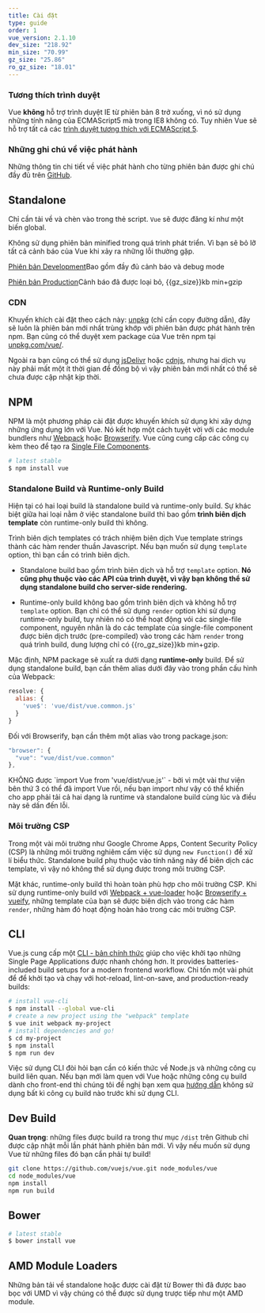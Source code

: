 ```yaml
---
title: Cài đặt
type: guide
order: 1
vue_version: 2.1.10
dev_size: "218.92"
min_size: "70.99"
gz_size: "25.86"
ro_gz_size: "18.01"
---
```


### Tương thích trình duyệt

Vue **không** hỗ trợ trình duyệt IE từ phiên bản 8 trở xuống, vì nó sử dụng những tính năng của ECMAScript5 mà trong IE8 không có. Tuy nhiên Vue sẽ hỗ trợ tất cả các [trình duyệt tương thích với ECMAScript 5](http://caniuse.com/#feat=es5).

### Những ghi chú về việc phát hành

Những thông tin chi tiết về việc phát hành cho từng phiên bản được ghi chú đầy đủ trên  [GitHub](https://github.com/vuejs/vue/releases).

## Standalone

Chỉ cần tải về và chèn vào trong thẻ script. `Vue` sẽ được đăng kí như một biến global.

<p class="tip">Không sử dụng phiên bản minified trong quá trình phát triển. Vì bạn sẽ bỏ lỡ tất cả cảnh báo của Vue khi xảy ra những lỗi thường gặp.</p>

<div id="downloads">
<a class="button" href="/js/vue.js" download>Phiên bản Development</a><span class="light info">Bao gồm đầy đủ cảnh báo và debug mode</span>

<a class="button" href="/js/vue.min.js" download>Phiên bản Production</a><span class="light info">Cảnh báo đã được loại bỏ, {{gz_size}}kb min+gzip</span>
</div>

### CDN

Khuyến khích cài đặt theo cách này: [unpkg](https://unpkg.com/vue/dist/vue.js) (chỉ cần copy đường dẫn), đây sẽ luôn là phiên bản mới nhất trùng khớp với phiên bản được phát hành trên npm. Bạn cũng có thể duyệt xem package của Vue trên npm tại [unpkg.com/vue/](https://unpkg.com/vue/).

Ngoài ra bạn cũng có thể sử dụng [jsDelivr](//cdn.jsdelivr.net/vue/{{vue_version}}/vue.js) hoặc [cdnjs](//cdnjs.cloudflare.com/ajax/libs/vue/{{vue_version}}/vue.js), nhưng hai dịch vụ này phải mất một ít thời gian để đồng bộ vì vậy phiên bản mới nhất có thể sẽ chưa được cập nhật kịp thời.

## NPM

NPM là một phương pháp cài đặt được khuyến khích sử dụng khi xây dựng những ứng dụng lớn với Vue. Nó kết hợp một cách tuyệt vời với các module bundlers như [Webpack](https://webpack.js.org/) hoặc [Browserify](http://browserify.org/). Vue cũng cung cấp các công cụ kèm theo để tạo ra [Single File Components](single-file-components.html).

``` bash
# latest stable
$ npm install vue
```

### Standalone Build và Runtime-only Build

Hiện tại có hai loại build là standalone build và runtime-only build. Sự khác biệt giữa hai loại nằm ở việc standalone build thì bao gồm **trình biên dịch template** còn runtime-only build thì không.

Trình biên dịch templates có trách nhiệm biên dịch Vue template strings thành các hàm render thuần Javascript. Nếu bạn muốn sử dụng `template` option, thì bạn cần có trình biên dịch.

- Standalone build bao gồm trình biên dịch và hỗ trợ `template` option. **Nó cũng phụ thuộc vào các API của trình duyệt, vì vậy bạn không thể sử dụng standalone build cho server-side rendering.**

- Runtime-only build không bao gồm trình biên dịch và không hỗ trợ `template` option. Bạn chỉ có thể sử dụng `render` option khi sử dụng runtime-only build, tuy nhiên nó có thể hoạt động vói các single-file component, nguyên nhân là do các template của single-file component được biên dịch trước (pre-compiled) vào trong các hàm `render` trong quá trình build, dung lượng chỉ có {{ro_gz_size}}kb min+gzip.

Mặc định, NPM package sẽ xuất ra dưới dạng **runtime-only** build. Để sử dụng standalone build, bạn cần thêm alias dưới đây vào trong phần cấu hình của Webpack:

``` js
resolve: {
  alias: {
    'vue$': 'vue/dist/vue.common.js'
  }
}
```

Đối với Browserify, bạn cần thêm một alias vào trong package.json:

``` js
"browser": {
  "vue": "vue/dist/vue.common"
},
```

<p class="tip">KHÔNG được `import Vue from 'vue/dist/vue.js'` - bởi vì một vài thư viện bên thứ 3 có thể đã import Vue rồi, nếu bạn import như vậy có thể khiến cho app phải tải cả hai dạng là runtime và standalone build cùng lúc và điều này sẽ dấn đến lỗi.</p>

### Môi trường CSP

Trong một vài môi trường như Google Chrome Apps, Content Security Policy (CSP) là những môi trường nghiêm cấm việc sử dụng `new Function()` để xử lí biểu thức. Standalone build phụ thuộc vào tính năng này để biên dịch các template, vì vậy nó không thể sử dụng được trong môi trường CSP.

Mặt khác, runtime-only build thì hoàn toàn phù hợp cho môi trường CSP. Khi sử dụng runtime-only build với [Webpack + vue-loader](https://github.com/vuejs-templates/webpack-simple) hoặc [Browserify + vueify](https://github.com/vuejs-templates/browserify-simple), những template của bạn sẽ được biên dịch vào trong các hàm `render`, những hàm đó hoạt động hoàn hảo trong các môi trường CSP.

## CLI

Vue.js cung cấp một [CLI - bản chính thức](https://github.com/vuejs/vue-cli) giúp cho việc khởi tạo những Single Page Applications được nhanh chóng hơn. It provides batteries-included build setups for a modern frontend workflow. Chỉ tốn một vài phút để để khởi tạo và chạy với hot-reload, lint-on-save, and production-ready builds:

``` bash
# install vue-cli
$ npm install --global vue-cli
# create a new project using the "webpack" template
$ vue init webpack my-project
# install dependencies and go!
$ cd my-project
$ npm install
$ npm run dev
```

<p class="tip">Việc sử dụng CLI đòi hỏi bạn cần có kiến thức về Node.js và những công cụ build liên quan. Nếu bạn mới làm quen với Vue hoặc những công cụ build dành cho front-end thì chúng tôi đề nghị bạn xem qua <a href="./">hướng dẫn</a> không sử dụng bất kì công cụ build nào trước khi sử dụng CLI.</p>

## Dev Build

**Quan trọng**: những files được build ra trong thư mục `/dist` trên Github chỉ được cập nhật mỗi lần phát hành phiên bản mới. Vì vậy nếu muốn sử dụng Vue từ những files đó bạn cần phải tự build!

``` bash
git clone https://github.com/vuejs/vue.git node_modules/vue
cd node_modules/vue
npm install
npm run build
```

## Bower

``` bash
# latest stable
$ bower install vue
```

## AMD Module Loaders

Những bản tải về standalone hoặc được cài đặt từ Bower thì đã được bao bọc với <span data-tooltip="Universal Module Definition">UMD</span> vì vậy chúng có thể được sử dụng trược tiếp như một <span data-tooltip="Asynchronous Module Definition">AMD</span> module.
